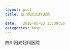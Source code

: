 ```yaml
--- 
layout: post 
title: 四川阳光妇科医院

date:   2016-05-03 13:39:56 
categories: hosp 
--- 
```

   
四川阳光妇科医院
